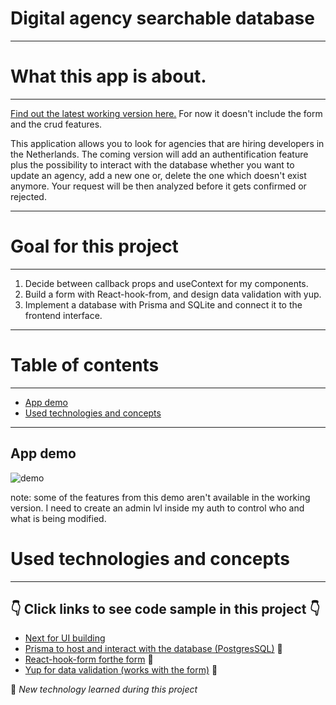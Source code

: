 # Digital agency searchable database

---

# What this app is about.
---

[Find out the latest working version here.](https://agency-find-g8m369018-p-nblt.vercel.app/) For now it doesn't include the form and the crud features.

This application allows you to look for agencies that are hiring developers in the Netherlands. The coming version will add an authentification feature plus the possibility to interact with the database whether you want to update an agency, add a new one or, delete the one which doesn't exist anymore. Your request will be then analyzed before it gets confirmed or rejected.

---

# Goal for this project
---

1. Decide between callback props and useContext for my components.
2. Build a form with React-hook-from, and design data validation with yup.
3. Implement a database with Prisma and SQLite and connect it to the frontend interface.

--- 

# Table of contents

---

- [App demo](#app-demo)
- [Used technologies and concepts](#used-technologies-and-concepts)

---

App demo
---

![demo](https://user-images.githubusercontent.com/98712114/196496480-c56a7562-6f31-410e-8312-2245cd7373c4.gif)

note: some of the features from this demo aren't available in the working version. I need to create an admin lvl inside my auth to control who and what is being modified.

# Used technologies and concepts
---
## 👇 Click links to see code sample in this project 👇

- [Next for UI building](https://github.com/P-NBLT/static-website-project/blob/main/pages/index.js)
- [Prisma to host and interact with the database (PostgresSQL)](https://github.com/P-NBLT/agency-find-job/blob/main/prisma/schema.prisma) 🐣
- [React-hook-form forthe form](https://github.com/P-NBLT/agency-find-job/blob/main/component/organism/AgencyForm/AgencyForm.js) 🐣
- [Yup for data validation (works with the form)](https://github.com/P-NBLT/agency-find-job/blob/main/validation/signup.js) 🐣

🐣 *New technology learned during this project*
